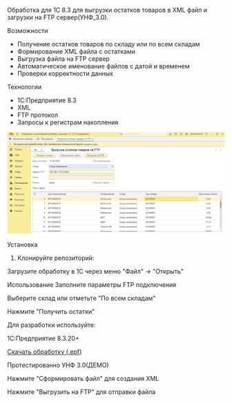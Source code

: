 




Обработка для 1С 8.3 для выгрузки остатков товаров в XML файл и загрузки на FTP сервер(УНФ_3.0).

 Возможности

-  Получение остатков товаров по складу или по всем складам
- Формирование XML файла с остатками
- Выгрузка файла на FTP сервер
- Автоматическое именование файлов с датой и временем
- Проверки корректности данных

 Технологии

- 1С:Предприятие 8.3
- XML
- FTP протокол
- Запросы к регистрам накопления

![Скриншот обработки](screenshot.png)

Установка

1. Клонируйте репозиторий:

Загрузите обработку в 1С через меню "Файл" → "Открыть"

Использование
Заполните параметры FTP подключения

Выберите склад или отметьте "По всем складам"

Нажмите "Получить остатки"

Для разработки используйте:

1С:Предприятие 8.3.20+

[Скачать обработку (.epf)](https://github.com/ol-2025/1C-processing-for-unloading-balances-to-FTP/raw/main/ВыгрузкаОстатковНаFTP.epf)

Протестированно УНФ 3.0(ДЕМО)

Нажмите "Сформировать файл" для создания XML

Нажмите "Выгрузить на FTP" для отправки файла
